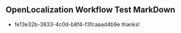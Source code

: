 ## OpenLocalization Workflow Test MarkDown
* fe13e32b-3833-4c0d-b8f4-f3fcaaad4b9e thanks!

<!--HONumber=Aug16_HO4-->


